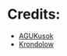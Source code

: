 # Credits:

- [AGUKusok](https://grand-mine.ru/threads/18940/#post-67615)
- [Krondolow](https://grand-mine.ru/threads/18940/#post-67648)